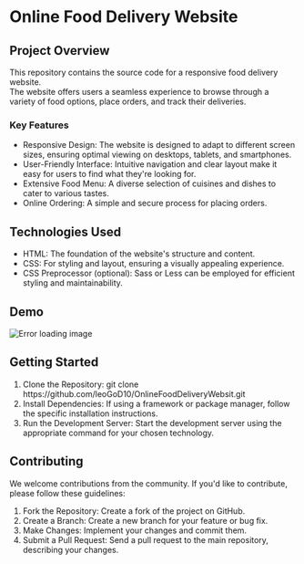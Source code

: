 <h1>Online Food Delivery Website</h1>
<h2>Project Overview</h2>
<p>This repository contains the source code for a responsive food delivery website. <br> The website offers users a seamless experience to browse through a variety of food options, place orders, and track their deliveries.</p>
<h3>Key Features</h3>
<ul>
  <li>Responsive Design: The website is designed to adapt to different screen sizes, ensuring optimal viewing on desktops, tablets, and smartphones.</li>
  <li>User-Friendly Interface: Intuitive navigation and clear layout make it easy for users to find what they're looking for.</li>
  <li>Extensive Food Menu: A diverse selection of cuisines and dishes to cater to various tastes.</li>
  <li>Online Ordering: A simple and secure process for placing orders.</li>
</ul>
<h2>Technologies Used</h2>
<ul>
  <li>HTML: The foundation of the website's structure and content.</li>
  <li>CSS:  For styling and layout, ensuring a visually appealing experience.</li>
  <li>CSS Preprocessor (optional): Sass or Less can be employed for efficient styling and maintainability.</li>
</ul>

<h2>Demo</h2>
<img src="https://media.licdn.com/dms/image/v2/D5622AQGwVV7sYrQAOA/feedshare-shrink_2048_1536/feedshare-shrink_2048_1536/0/1726435557350?e=1729123200&v=beta&t=nKyjBp1DH_RrAEFdfR4uXYXYaRiC4KpUz4VAWcch7Hk" alt="Error loading image">
<h2>Getting Started</h2>
<ol type = "1">
  <li>Clone the Repository: 
  git clone https://github.com/leoGoD10/OnlineFoodDeliveryWebsit.git</li>
  <li>Install Dependencies: If using a framework or package manager, follow the specific installation instructions.</li>
 <li>Run the Development Server: Start the development server using the appropriate command for your chosen technology.</li>
</ol>
<h2>Contributing</h2>
<p>We welcome contributions from the community. If you'd like to contribute, please follow these guidelines:</p>
<ol type = "1">
  <li>Fork the Repository: Create a fork of the project on GitHub.</li>
  <li>Create a Branch: Create a new branch for your feature or bug fix.</li>
  <li>Make Changes: Implement your changes and commit them.</li>
  <li>Submit a Pull Request: Send a pull request to the main repository, describing your changes.</li>
</ol>

